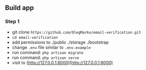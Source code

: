 ## Build app

### Step 1
- git clone `https://github.com/OlegMarko/email-verification.git`
- `cd email-verification`
- add permissions to ./public ./storage ./bootstrap
- change `.env` file similar to `.env.example`
- run command: `php artisan migrate`
- run command: `php artisan serve`
- visit to [http://127.0.0.1:8000](http://127.0.0.1:8000)